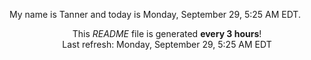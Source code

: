 My name is Tanner and today is Monday, September 29, 5:25 AM EDT.

<p align="center">This <i>README</i> file is generated <b>every 3 hours</b>!</br>Last refresh: Monday, September 29, 5:25 AM EDT<br /></p>
